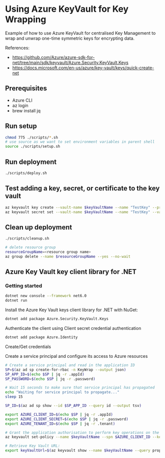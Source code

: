 # Using Azure KeyVault for Key Wrapping

Example of how to use Azure KeyVault for centralised Key Management to wrap and unwrap one-time symmetric keys for encrypting data.

References:

* <https://github.com/Azure/azure-sdk-for-net/tree/main/sdk/keyvault/Azure.Security.KeyVault.Keys>
* <https://docs.microsoft.com/en-us/azure/key-vault/keys/quick-create-net>

## Prerequisites

* Azure CLI
* az login
* brew install jq

## Run setup

```sh
chmod 775 ./scripts/*.sh
# use source as we want to set environment variables in parent shell
source ./scripts/setup.sh
```

## Run deployment

```sh
./scripts/deploy.sh
```

## Test adding a key, secret, or certificate to the key vault

```sh
az keyvault key create --vault-name $keyVaultName --name "TestKey" --protection software
az keyvault secret set --vault-name $keyVaultName --name "TestKey" --value "TestKeyValue"

```

## Clean up deployment

```sh
./scripts/cleanup.sh

# delete resource group
resourceGroupName=<resource group name>
az group delete --name $resourceGroupName --yes --no-wait
```

## Azure Key Vault key client library for .NET

### Getting started

```sh
dotnet new console --framework net6.0
dotnet run
```

Install the Azure Key Vault keys client library for .NET with NuGet:

```sh
dotnet add package Azure.Security.KeyVault.Keys
```

Authenticate the client using Client secret credential authentication

```sh
dotnet add package Azure.Identity
```

Create/Get credentials

Create a service principal and configure its access to Azure resources

```sh
# Create a service principal and read in the application ID
SP=$(az ad sp create-for-rbac -n KeyWrap --output json)
SP_APP_ID=$(echo $SP | jq -r .appId)
SP_PASSWORD=$(echo $SP | jq -r .password)

# Wait 15 seconds to make sure that service principal has propagated
echo "Waiting for service principal to propagate..."
sleep 15

SP_ID=$(az ad sp show --id $SP_APP_ID --query id --output tsv)

export AZURE_CLIENT_ID=$(echo $SP | jq -r .appId)
export AZURE_CLIENT_SECRET=$(echo $SP | jq -r .password)
export AZURE_TENANT_ID=$(echo $SP | jq -r .tenant)

# Grant the application authorisation to perform key operations on the Azure Key Vault
az keyvault set-policy --name $keyVaultName --spn $AZURE_CLIENT_ID --key-permissions backup delete get list create encrypt decrypt update

# Retrieve Key Vault URL:
export keyVaultUrl=$(az keyvault show --name $keyVaultName --query properties.vaultUri --output tsv)

```
